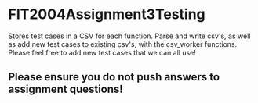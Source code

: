 # FIT2004Assignment3Testing
Stores test cases in a CSV for each function. Parse and write csv's, as well as add new test cases to existing csv's, with the csv_worker functions. Please feel free to add new test cases that we can all use!

## Please ensure you do not push answers to assignment questions!
